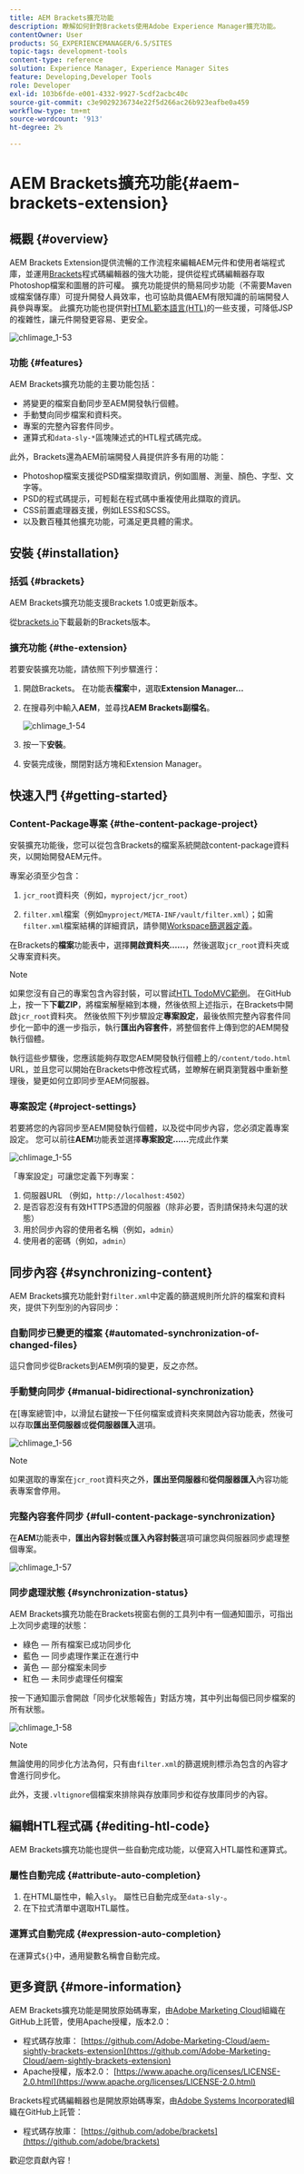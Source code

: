 ```yaml
---
title: AEM Brackets擴充功能
description: 瞭解如何針對Brackets使用Adobe Experience Manager擴充功能。
contentOwner: User
products: SG_EXPERIENCEMANAGER/6.5/SITES
topic-tags: development-tools
content-type: reference
solution: Experience Manager, Experience Manager Sites
feature: Developing,Developer Tools
role: Developer
exl-id: 103b6fde-e001-4332-9927-5cdf2acbc40c
source-git-commit: c3e9029236734e22f5d266ac26b923eafbe0a459
workflow-type: tm+mt
source-wordcount: '913'
ht-degree: 2%

---
```


# AEM Brackets擴充功能{#aem-brackets-extension}

## 概觀 {#overview}

AEM Brackets Extension提供流暢的工作流程來編輯AEM元件和使用者端程式庫，並運用[Brackets](https://brackets.io/)程式碼編輯器的強大功能，提供從程式碼編輯器存取Photoshop檔案和圖層的許可權。 擴充功能提供的簡易同步功能（不需要Maven或檔案儲存庫）可提升開發人員效率，也可協助具備AEM有限知識的前端開發人員參與專案。 此擴充功能也提供對[HTML範本語言(HTL)](https://experienceleague.adobe.com/docs/experience-manager-htl/content/overview.html)的一些支援，可降低JSP的複雜性，讓元件開發更容易、更安全。

![chlimage_1-53](assets/chlimage_1-53a.png)

### 功能 {#features}

AEM Brackets擴充功能的主要功能包括：

* 將變更的檔案自動同步至AEM開發執行個體。
* 手動雙向同步檔案和資料夾。
* 專案的完整內容套件同步。
* 運算式和`data-sly-*`區塊陳述式的HTL程式碼完成。

此外，Brackets還為AEM前端開發人員提供許多有用的功能：

* Photoshop檔案支援從PSD檔案擷取資訊，例如圖層、測量、顏色、字型、文字等。
* PSD的程式碼提示，可輕鬆在程式碼中重複使用此擷取的資訊。
* CSS前置處理器支援，例如LESS和SCSS。
* 以及數百種其他擴充功能，可滿足更具體的需求。

## 安裝 {#installation}

### 括弧 {#brackets}

AEM Brackets擴充功能支援Brackets 1.0或更新版本。

從[brackets.io](https://brackets.io/)下載最新的Brackets版本。

### 擴充功能 {#the-extension}

若要安裝擴充功能，請依照下列步驟進行：

1. 開啟Brackets。 在功能表&#x200B;**檔案**&#x200B;中，選取&#x200B;**Extension Manager...**
1. 在搜尋列中輸入&#x200B;**AEM**，並尋找&#x200B;**AEM Brackets副檔名**。

   ![chlimage_1-54](assets/chlimage_1-54a.png)

1. 按一下&#x200B;**安裝**。
1. 安裝完成後，關閉對話方塊和Extension Manager。

## 快速入門 {#getting-started}

### Content-Package專案 {#the-content-package-project}

安裝擴充功能後，您可以從包含Brackets的檔案系統開啟content-package資料夾，以開始開發AEM元件。

專案必須至少包含：

1. `jcr_root`資料夾（例如，`myproject/jcr_root`）

1. `filter.xml`檔案（例如`myproject/META-INF/vault/filter.xml`）；如需`filter.xml`檔案結構的詳細資訊，請參閱[Workspace篩選器定義](https://jackrabbit.apache.org/filevault/filter.html)。

在Brackets的&#x200B;**檔案**&#x200B;功能表中，選擇&#x200B;**開啟資料夾……**，然後選取`jcr_root`資料夾或父專案資料夾。

>[!NOTE]
>
>如果您沒有自己的專案包含內容封裝，可以嘗試[HTL TodoMVC範例](https://github.com/Adobe-Marketing-Cloud/aem-sightly-sample-todomvc)。 在GitHub上，按一下&#x200B;**下載ZIP**，將檔案解壓縮到本機，然後依照上述指示，在Brackets中開啟`jcr_root`資料夾。 然後依照下列步驟設定&#x200B;**專案設定**，最後依照完整內容套件同步化一節中的進一步指示，執行&#x200B;**匯出內容套件**，將整個套件上傳到您的AEM開發執行個體。
>
>執行這些步驟後，您應該能夠存取您AEM開發執行個體上的`/content/todo.html` URL，並且您可以開始在Brackets中修改程式碼，並瞭解在網頁瀏覽器中重新整理後，變更如何立即同步至AEM伺服器。

### 專案設定 {#project-settings}

若要將您的內容同步至AEM開發執行個體，以及從中同步內容，您必須定義專案設定。 您可以前往&#x200B;**AEM**&#x200B;功能表並選擇&#x200B;**專案設定……**&#x200B;完成此作業

![chlimage_1-55](assets/chlimage_1-55a.png)

「專案設定」可讓您定義下列專案：

1. 伺服器URL （例如，`http://localhost:4502`）
1. 是否容忍沒有有效HTTPS憑證的伺服器（除非必要，否則請保持未勾選的狀態）
1. 用於同步內容的使用者名稱（例如，`admin`）
1. 使用者的密碼（例如，`admin`）

## 同步內容 {#synchronizing-content}

AEM Brackets擴充功能針對`filter.xml`中定義的篩選規則所允許的檔案和資料夾，提供下列型別的內容同步：

### 自動同步已變更的檔案 {#automated-synchronization-of-changed-files}

這只會同步從Brackets到AEM例項的變更，反之亦然。

### 手動雙向同步 {#manual-bidirectional-synchronization}

在[專案總管]中，以滑鼠右鍵按一下任何檔案或資料夾來開啟內容功能表，然後可以存取&#x200B;**匯出至伺服器**&#x200B;或&#x200B;**從伺服器匯入**&#x200B;選項。

![chlimage_1-56](assets/chlimage_1-56a.png)

>[!NOTE]
>
>如果選取的專案在`jcr_root`資料夾之外，**匯出至伺服器**&#x200B;和&#x200B;**從伺服器匯入**&#x200B;內容功能表專案會停用。

### 完整內容套件同步 {#full-content-package-synchronization}

在&#x200B;**AEM**&#x200B;功能表中，**匯出內容封裝**&#x200B;或&#x200B;**匯入內容封裝**&#x200B;選項可讓您與伺服器同步處理整個專案。

![chlimage_1-57](assets/chlimage_1-57a.png)

### 同步處理狀態 {#synchronization-status}

AEM Brackets擴充功能在Brackets視窗右側的工具列中有一個通知圖示，可指出上次同步處理的狀態：

* 綠色 — 所有檔案已成功同步化
* 藍色 — 同步處理作業正在進行中
* 黃色 — 部分檔案未同步
* 紅色 — 未同步處理任何檔案

按一下通知圖示會開啟「同步化狀態報告」對話方塊，其中列出每個已同步檔案的所有狀態。

![chlimage_1-58](assets/chlimage_1-58a.png)

>[!NOTE]
>
>無論使用的同步化方法為何，只有由`filter.xml`的篩選規則標示為包含的內容才會進行同步化。
>
>此外，支援`.vltignore`個檔案來排除與存放庫同步和從存放庫同步的內容。

## 編輯HTL程式碼 {#editing-htl-code}

AEM Brackets擴充功能也提供一些自動完成功能，以便寫入HTL屬性和運算式。

### 屬性自動完成 {#attribute-auto-completion}

1. 在HTML屬性中，輸入`sly`。 屬性已自動完成至`data-sly-`。
1. 在下拉式清單中選取HTL屬性。

### 運算式自動完成 {#expression-auto-completion}

在運算式`${}`中，通用變數名稱會自動完成。

## 更多資訊 {#more-information}

AEM Brackets擴充功能是開放原始碼專案，由[Adobe Marketing Cloud](https://github.com/Adobe-Marketing-Cloud)組織在GitHub上託管，使用Apache授權，版本2.0：

* 程式碼存放庫： [https://github.com/Adobe-Marketing-Cloud/aem-sightly-brackets-extension](https://github.com/Adobe-Marketing-Cloud/aem-sightly-brackets-extension)
* Apache授權，版本2.0： [https://www.apache.org/licenses/LICENSE-2.0.html](https://www.apache.org/licenses/LICENSE-2.0.html)

Brackets程式碼編輯器也是開放原始碼專案，由[Adobe Systems Incorporated](https://github.com/adobe)組織在GitHub上託管：

* 程式碼存放庫： [https://github.com/adobe/brackets](https://github.com/adobe/brackets)

歡迎您貢獻內容！
